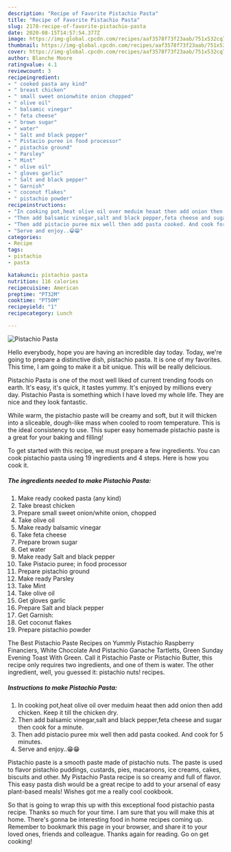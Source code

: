 ```yaml
---
description: "Recipe of Favorite Pistachio Pasta"
title: "Recipe of Favorite Pistachio Pasta"
slug: 2178-recipe-of-favorite-pistachio-pasta
date: 2020-08-15T14:57:54.377Z
image: https://img-global.cpcdn.com/recipes/aaf3578f73f23aab/751x532cq70/pistachio-pasta-recipe-main-photo.jpg
thumbnail: https://img-global.cpcdn.com/recipes/aaf3578f73f23aab/751x532cq70/pistachio-pasta-recipe-main-photo.jpg
cover: https://img-global.cpcdn.com/recipes/aaf3578f73f23aab/751x532cq70/pistachio-pasta-recipe-main-photo.jpg
author: Blanche Moore
ratingvalue: 4.1
reviewcount: 3
recipeingredient:
- " cooked pasta any kind"
- " breast chicken"
- " small sweet onionwhite onion chopped"
- " olive oil"
- " balsamic vinegar"
- " feta cheese"
- " brown sugar"
- " water"
- " Salt and black pepper"
- " Pistacio puree in food processor"
- " pistachio ground"
- " Parsley"
- " Mint"
- " olive oil"
- " gloves garlic"
- " Salt and black pepper"
- " Garnish"
- " coconut flakes"
- " pistachio powder"
recipeinstructions:
- "In cooking pot,heat olive oil over meduim heaat then add onion then add chicken. Keep it till the chicken dry."
- "Then add balsamic vinegar,salt and black pepper,feta cheese and sugar then cook for a minute."
- "Then add pistacio puree mix well then add pasta cooked. And cook for 5 minutes."
- "Serve and enjoy..😁😁"
categories:
- Recipe
tags:
- pistachio
- pasta

katakunci: pistachio pasta 
nutrition: 116 calories
recipecuisine: American
preptime: "PT32M"
cooktime: "PT50M"
recipeyield: "1"
recipecategory: Lunch

---
```



![Pistachio Pasta](https://img-global.cpcdn.com/recipes/aaf3578f73f23aab/751x532cq70/pistachio-pasta-recipe-main-photo.jpg)

Hello everybody, hope you are having an incredible day today. Today, we're going to prepare a distinctive dish, pistachio pasta. It is one of my favorites. This time, I am going to make it a bit unique. This will be really delicious.

Pistachio Pasta is one of the most well liked of current trending foods on earth. It's easy, it's quick, it tastes yummy. It's enjoyed by millions every day. Pistachio Pasta is something which I have loved my whole life. They are nice and they look fantastic.

While warm, the pistachio paste will be creamy and soft, but it will thicken into a sliceable, dough-like mass when cooled to room temperature. This is the ideal consistency to use. This super easy homemade pistachio paste is a great for your baking and filling!


To get started with this recipe, we must prepare a few ingredients. You can cook pistachio pasta using 19 ingredients and 4 steps. Here is how you cook it.

<!--inarticleads1-->

##### The ingredients needed to make Pistachio Pasta:

1. Make ready  cooked pasta (any kind)
1. Take  breast chicken
1. Prepare  small sweet onion/white onion, chopped
1. Take  olive oil
1. Make ready  balsamic vinegar
1. Take  feta cheese
1. Prepare  brown sugar
1. Get  water
1. Make ready  Salt and black pepper
1. Take  Pistacio puree; in food processor
1. Prepare  pistachio ground
1. Make ready  Parsley
1. Take  Mint
1. Take  olive oil
1. Get  gloves garlic
1. Prepare  Salt and black pepper
1. Get  Garnish:
1. Get  coconut flakes
1. Prepare  pistachio powder


The Best Pistachio Paste Recipes on Yummly Pistachio Raspberry Financiers, White Chocolate And Pistachio Ganache Tartletts, Green Sunday Evening Toast With Green. Call it Pistachio Paste or Pistachio Butter, this recipe only requires two ingredients, and one of them is water. The other ingredient, well, you guessed it: pistachio nuts! recipes. 

<!--inarticleads2-->

##### Instructions to make Pistachio Pasta:

1. In cooking pot,heat olive oil over meduim heaat then add onion then add chicken. Keep it till the chicken dry.
1. Then add balsamic vinegar,salt and black pepper,feta cheese and sugar then cook for a minute.
1. Then add pistacio puree mix well then add pasta cooked. And cook for 5 minutes.
1. Serve and enjoy..😁😁


Pistachio paste is a smooth paste made of pistachio nuts. The paste is used to flavor pistachio puddings, custards, pies, macaroons, ice creams, cakes, biscuits and other. My Pistachio Pasta recipe is so creamy and full of flavor. This easy pasta dish would be a great recipe to add to your arsenal of easy plant-based meals! Wishes got me a really cool cookbook. 

So that is going to wrap this up with this exceptional food pistachio pasta recipe. Thanks so much for your time. I am sure that you will make this at home. There's gonna be interesting food in home recipes coming up. Remember to bookmark this page in your browser, and share it to your loved ones, friends and colleague. Thanks again for reading. Go on get cooking!
